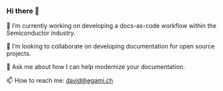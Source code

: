 ### Hi there 👋

<!--
**egamitech/egamitech** is a ✨ _special_ ✨ repository because its `README.md` (this file) appears on your GitHub profile.

Here are some ideas to get you started:

- 🔭 I’m currently working on ...
- 🌱 I’m currently learning ...
- 👯 I’m looking to collaborate on ...
- 🤔 I’m looking for help with ...
- 💬 Ask me about ...
- 📫 How to reach me: ...
- 😄 Pronouns: ...
- ⚡ Fun fact: ...
-->

🔭 I’m currently working on developing a docs-as-code workflow within the Semiconductor industry.

👯 I’m looking to collaborate on developing documentation for open source projects.

💬 Ask me about how I can help modernize your documentation.

📫 How to reach me: david@egami.ch
